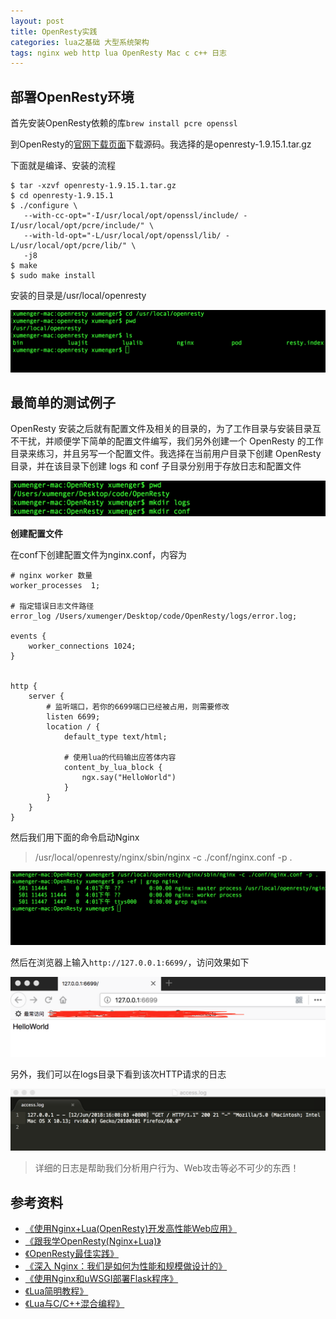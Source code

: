 ```yaml
---
layout: post
title: OpenResty实践
categories: lua之基础 大型系统架构 
tags: nginx web http lua OpenResty Mac c c++ 日志 
---
```


## 部署OpenResty环境

首先安装OpenResty依赖的库`brew install pcre openssl`

到OpenResty的[官网下载页面](http://openresty.org/cn/download.html)下载源码。我选择的是openresty-1.9.15.1.tar.gz

下面就是编译、安装的流程

```
$ tar -xzvf openresty-1.9.15.1.tar.gz
$ cd openresty-1.9.15.1
$ ./configure \
   --with-cc-opt="-I/usr/local/opt/openssl/include/ -I/usr/local/opt/pcre/include/" \
   --with-ld-opt="-L/usr/local/opt/openssl/lib/ -L/usr/local/opt/pcre/lib/" \
   -j8
$ make
$ sudo make install
```

安装的目录是/usr/local/openresty

![](../media/image/2018-06-13/01.png)

## 最简单的测试例子

OpenResty 安装之后就有配置文件及相关的目录的，为了工作目录与安装目录互不干扰，并顺便学下简单的配置文件编写，我们另外创建一个 OpenResty 的工作目录来练习，并且另写一个配置文件。我选择在当前用户目录下创建 OpenResty 目录，并在该目录下创建 logs 和 conf 子目录分别用于存放日志和配置文件

![](../media/image/2018-06-13/02.png)

**创建配置文件**

在conf下创建配置文件为nginx.conf，内容为

```nginx
# nginx worker 数量
worker_processes  1;

# 指定错误日志文件路径
error_log /Users/xumenger/Desktop/code/OpenResty/logs/error.log;

events {
    worker_connections 1024;
}


http {
    server {
        # 监听端口，若你的6699端口已经被占用，则需要修改
        listen 6699;
        location / {
            default_type text/html;

            # 使用lua的代码输出应答体内容
            content_by_lua_block {
                ngx.say("HelloWorld")
            }
        }
    }
}
```

然后我们用下面的命令启动Nginx

>/usr/local/openresty/nginx/sbin/nginx -c ./conf/nginx.conf -p .

![](../media/image/2018-06-13/03.png)

然后在浏览器上输入`http://127.0.0.1:6699/`，访问效果如下

![](../media/image/2018-06-13/04.png)

另外，我们可以在logs目录下看到该次HTTP请求的日志

![](../media/image/2018-06-13/05.png)

>详细的日志是帮助我们分析用户行为、Web攻击等必不可少的东西！



## 参考资料

* [《使用Nginx+Lua(OpenResty)开发高性能Web应用》](http://jinnianshilongnian.iteye.com/blog/2280928)
* [《跟我学OpenResty(Nginx+Lua)》](http://jinnianshilongnian.iteye.com/blog/2190344)
* [《OpenResty最佳实践》](https://moonbingbing.gitbooks.io/openresty-best-practices/content/)
* [《深入 Nginx：我们是如何为性能和规模做设计的》](http://blog.jobbole.com/88766/)
* [《使用Nginx和uWSGI部署Flask程序》](http://www.xumenger.com/nginx-flask-python-20180331/)
* [《Lua简明教程》](http://www.xumenger.com/lua-20180126/)
* [《Lua与C/C++混合编程》](http://www.xumenger.com/lua-c-cpp-20180202/)
